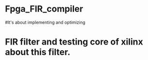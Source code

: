 # Fpga_FIR_compiler
#It's about implementing and optimizing 
# FIR filter and testing core of xilinx about this filter.
